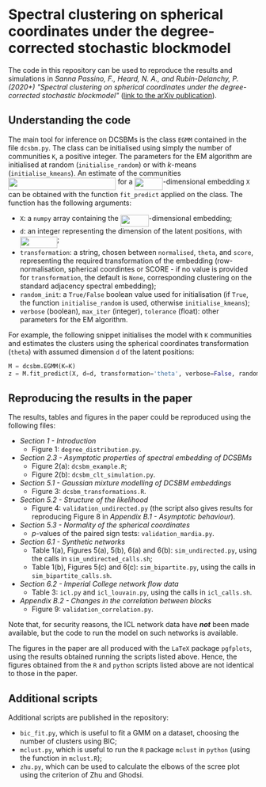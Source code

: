 # Spectral clustering on spherical coordinates under the degree-corrected stochastic blockmodel

The code in this repository can be used to reproduce the results and simulations in *Sanna Passino, F., Heard, N. A., and Rubin-Delanchy, P. (2020+) "Spectral clustering on spherical coordinates under the degree-corrected stochastic blockmodel"* ([link to the arXiv publication](https://arxiv.org/abs/2011.04558)). 

## Understanding the code

The main tool for inference on DCSBMs is the class `EGMM` contained in the file `dcsbm.py`. The class can be initialised using simply the number of communities `K`, a positive integer. The parameters for the EM algorithm are initialised at random (`initialise_random`) or with *k*-means (`initialise_kmeans`). An estimate of the communities <img src="svgs/95c0ae7a7506f6eb20e570a5a2df73ec.svg?invert_in_darkmode" align=middle width=217.2027264pt height=24.65753399999998pt/> for a <img src="svgs/767f121dc0c2dd47cf8bad2cffad01de.svg?invert_in_darkmode" align=middle width=57.17660189999999pt height=24.65753399999998pt/>-dimensional embedding `X` can be obtained with the function `fit_predict` applied on the class. The function has the following arguments: 
* `X`: a `numpy` array containing the <img src="svgs/767f121dc0c2dd47cf8bad2cffad01de.svg?invert_in_darkmode" align=middle width=57.17660189999999pt height=24.65753399999998pt/>-dimensional embedding;
* `d`: an integer representing the dimension of the latent positions, with <img src="svgs/219f060a62e2fc6614130a661551cac4.svg?invert_in_darkmode" align=middle width=75.04353449999998pt height=22.831056599999986pt/>;
*  `transformation`: a string, chosen between `normalised`, `theta`, and `score`, representing the required transformation of the embedding (row-normalisation, spherical coordintes or SCORE - if no value is provided for `transformation`, the default is `None`, corresponding clustering on the standard adjacency spectral embedding);
* `random_init`: a `True/False` boolean value used for initialisation (if `True`, the function `initialise_random` is used, otherwise `initialise_kmeans`);
* `verbose` (boolean), `max_iter` (integer), `tolerance` (float): other parameters for the EM algorithm. 

For example, the following snippet initialises the model with `K` communities and estimates the clusters using the spherical coordinates transformation (`theta`) with assumed dimension `d` of the latent positions: 
```python
M = dcsbm.EGMM(K=K)
z = M.fit_predict(X, d=d, transformation='theta', verbose=False, random_init=False, max_iter=500, tolerance=1e-6)
```

## Reproducing the results in the paper

The results, tables and figures in the paper could be reproduced using the following files:
* *Section 1 - Introduction* 
    - Figure 1: `degree_distribution.py`.
* *Section 2.3 - Asymptotic properties of spectral embedding of DCSBMs*
    - Figure 2(a): `dcsbm_example.R`;
    - Figure 2(b): `dcsbm_clt_simulation.py`.
* *Section 5.1 - Gaussian mixture modelling of DCSBM embeddings*
    - Figure 3: `dcsbm_transformations.R`.
* *Section 5.2 - Structure of the likelihood*
    - Figure 4: `validation_undirected.py` (the script also gives results for reproducing Figure 8 in *Appendix B.1 - Asymptotic behaviour*).
* *Section 5.3 - Normality of the spherical coordinates*
    - $p$-values of the paired sign tests: `validation_mardia.py`.
* *Section 6.1 - Synthetic networks*
    - Table 1(a), Figures 5(a), 5(b), 6(a) and 6(b): `sim_undirected.py`, using the calls in `sim_undirected_calls.sh`; 
    - Table 1(b), Figures 5(c) and 6(c): `sim_bipartite.py`, using the calls in `sim_bipartite_calls.sh`.
* *Section 6.2 - Imperial College network flow data*
    - Table 3: `icl.py` and `icl_louvain.py`, using the calls in `icl_calls.sh`.
* *Appendix B.2 - Changes in the correlation between blocks* 
    - Figure 9: `validation_correlation.py`.

Note that, for security reasons, the ICL network data have **_not_** been made available, but the code to run the model on such networks is available.

The figures in the paper are all produced with the `LaTeX` package `pgfplots`, using the results obtained running the scripts listed above. Hence, the figures obtained from the `R` and `python` scripts listed above are not identical to those in the paper.  

## Additional scripts 

Additional scripts are published in the repository:
* `bic_fit.py`, which is useful to fit a GMM on a dataset, choosing the number of clusters using BIC;
* `mclust.py`, which is useful to run the `R` package `mclust` in `python` (using the function in `mclust.R`);
* `zhu.py`, which can be used to calculate the elbows of the scree plot using the criterion of Zhu and Ghodsi. 

